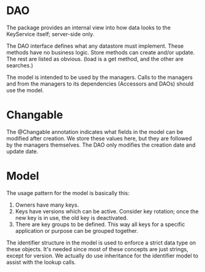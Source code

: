 # DAO

The package provides an internal view into how data looks to the KeyService
itself; server-side only.

The DAO interface defines what any datastore must implement. These methods 
have no business logic. Store methods can create and/or update. The rest are
listed as obvious. (load is a get method, and the other are searches.)

The model is intended to be used by the managers. Calls to the managers and from the 
managers to its dependencies (Accessors and DAOs) should use the model.

# Changable

The @Changable annotation indicates what fields in the model can be
modified after creation. We store these values here, but they are followed
by the managers themselves. The DAO only modifies the creation date and update date.

# Model

The usage pattern for the model is basically this:
1. Owners have many keys.
2. Keys have versions which can be active. Consider key rotation; once the new key is in
use, the old key is deactivated.
3. There are key groups to be defined. This way all keys for a specific application or purpose
can be grouped together.

The identifier structure in the model is used to enforce a strict data type on these objects.
It's needed since most of these concepts are just strings, except for version.
We actually do use inheritance for the identifier model to assist with the lookup calls.
